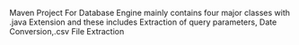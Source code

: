 Maven Project For Database Engine mainly contains four major classes with .java Extension and these includes Extraction of query parameters, Date Conversion,.csv File Extraction